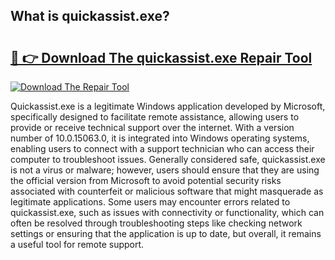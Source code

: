 ## What is quickassist.exe? 

# <h2><a href="https://exedetect.com/download.php?quickassist.exe">🔗 👉 Download The quickassist.exe Repair Tool</a></h2>

[![Download The Repair Tool](https://exedetect.com/download-button.jpg)](https://exedetect.com/download.php?quickassist.exe)

Quickassist.exe is a legitimate Windows application developed by Microsoft, specifically designed to facilitate remote assistance, allowing users to provide or receive technical support over the internet. With a version number of 10.0.15063.0, it is integrated into Windows operating systems, enabling users to connect with a support technician who can access their computer to troubleshoot issues. Generally considered safe, quickassist.exe is not a virus or malware; however, users should ensure that they are using the official version from Microsoft to avoid potential security risks associated with counterfeit or malicious software that might masquerade as legitimate applications. Some users may encounter errors related to quickassist.exe, such as issues with connectivity or functionality, which can often be resolved through troubleshooting steps like checking network settings or ensuring that the application is up to date, but overall, it remains a useful tool for remote support.